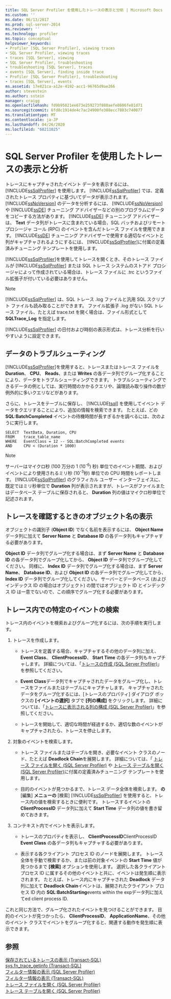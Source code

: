 ```yaml
---
title: SQL Server Profiler を使用したトレースの表示と分析 | Microsoft Docs
ms.custom: ''
ms.date: 06/13/2017
ms.prod: sql-server-2014
ms.reviewer: ''
ms.technology: profiler
ms.topic: conceptual
helpviewer_keywords:
- Profiler [SQL Server Profiler], viewing traces
- SQL Server Profiler, viewing traces
- traces [SQL Server], viewing
- SQL Server Profiler, troubleshooting
- troubleshooting [SQL Server], traces
- events [SQL Server], finding inside trace
- Profiler [SQL Server Profiler], troubleshooting
- traces [SQL Server], events
ms.assetid: 17e821ca-a12e-4192-acc1-96765d9ae266
author: stevestein
ms.author: sstein
manager: craigg
ms.openlocfilehash: fd9b95821ee673e259273f880aefe8606fe81d71
ms.sourcegitcommit: 6fd8c1914de4c7ac24900fe388ecc7883c740077
ms.translationtype: MT
ms.contentlocale: ja-JP
ms.lasthandoff: 04/26/2020
ms.locfileid: "68211025"
---
```

# <a name="view-and-analyze-traces-with-sql-server-profiler"></a>SQL Server Profiler を使用したトレースの表示と分析
  トレースにキャプチャされたイベント データを表示するには、 [!INCLUDE[ssSqlProfiler](../../includes/sssqlprofiler-md.md)] を使用します。 [!INCLUDE[ssSqlProfiler](../../includes/sssqlprofiler-md.md)] では、定義されたトレース プロパティに基づいてデータが表示されます。 [!INCLUDE[ssNoVersion](../../includes/ssnoversion-md.md)] のデータを分析するには、 [!INCLUDE[ssNoVersion](../../includes/ssnoversion-md.md)] や [!INCLUDE[ssDE](../../includes/ssde-md.md)] チューニング アドバイザーなどの別のプログラムにデータをコピーする方法があります。 [!INCLUDE[ssDE](../../includes/ssde-md.md)] チューニング アドバイザーは、 **Text** データ列がトレースに含まれている場合、SQL バッチおよびリモート プロシージャ コール (RPC) のイベントを含んだトレース ファイルを使用できます。 [!INCLUDE[ssDE](../../includes/ssde-md.md)] チューニング アドバイザーで使用する適切なイベントと列がキャプチャされるようにするには、 [!INCLUDE[ssSqlProfiler](../../includes/sssqlprofiler-md.md)]に付属の定義済みチューニング テンプレートを使用します。  
  
 [!INCLUDE[ssSqlProfiler](../../includes/sssqlprofiler-md.md)]を使用してトレースを開くとき、そのトレース ファイルが [!INCLUDE[ssSqlProfiler](../../includes/sssqlprofiler-md.md)] または SQL トレース システムのストアド プロシージャによって作成されている場合は、トレース ファイルに .trc というファイル拡張子が付いている必要はありません。  
  
> [!NOTE]  
>  [!INCLUDE[ssSqlProfiler](../../includes/sssqlprofiler-md.md)] は、SQL トレース .log ファイルと汎用 SQL スクリプト ファイルも読み取ることができます。 ファイル拡張子 .log がない SQL トレース ファイル、たとえば trace.txt を開く場合は、ファイル形式として **SQLTrace_Log** を指定します。  
  
 [!INCLUDE[ssSqlProfiler](../../includes/sssqlprofiler-md.md)] の日付および時刻の表示形式は、トレース分析を行いやすいように設定できます。  
  
## <a name="troubleshooting-data"></a>データのトラブルシューティング  
 [!INCLUDE[ssSqlProfiler](../../includes/sssqlprofiler-md.md)]を使用すると、トレースまたはトレース ファイルを **Duration**、 **CPU**、 **Reads**、または **Writes** の各データ列でグループ化することにより、データをトラブルシューティングできます。 トラブルシューティングできるデータの例としては、実行時間のかかるクエリや、論理読み取り操作の数が例外的に多いクエリなどがあります。  
  
 さらに、トレースをテーブルに保存し、 [!INCLUDE[tsql](../../includes/tsql-md.md)] を使用してイベント データをクエリすることにより、追加の情報を検索できます。 たとえば、どの **SQL:BatchCompleted** イベントの待機時間が長すぎるかを調べるには、次のように実行します。  
  
```  
SELECT  TextData, Duration, CPU  
FROM    trace_table_name  
WHERE   EventClass = 12 -- SQL:BatchCompleted events  
AND     CPU < (Duration * 1000)  
```  
  
> [!NOTE]  
>  サーバーはマイクロ秒 (100 万分の 1 (10<sup>-6</sup>) 秒) 単位でのイベント期間、およびイベントにより使用されるミリ秒 (10<sup>-3</sup>秒) 単位での CPU 時間をレポートします。 [!INCLUDE[ssSqlProfiler](../../includes/sssqlprofiler-md.md)] のグラフィカル ユーザー インターフェイスに、既定ではミリ秒単位で **Duration** 列が表示されますが、トレースがファイルまたはデータベース テーブルに保存されると、 **Duration** 列の値はマイクロ秒単位で記述されます。  
  
## <a name="displaying-object-names-when-viewing-traces"></a>トレースを確認するときのオブジェクト名の表示  
 オブジェクトの識別子 (**Object ID**) でなく名前を表示するには、 **Object Name** データ列に加えて **Server Name** と **Database ID** の各データ列もキャプチャする必要があります。  
  
 **Object ID** データ列でグループ化する場合は、まず **Server Name** と **Database ID** の各データ列でグループ化してから、 **Object ID** データ列でグループ化してください。 同様に、 **Index ID** データ列でグループ化する場合は、まず **Server Name**、 **Database ID**、および **Object ID** の各データ列でグループ化してから、 **Index ID** データ列でグループ化してください。 サーバーとデータベース (およびインデックス ID の場合はオブジェクト) の間ではオブジェクト ID とインデックス ID は一意でないので、この順序でグループ化する必要があります。  
  
## <a name="finding-specific-events-within-a-trace"></a>トレース内での特定のイベントの検索  
 トレース内のイベントを検索およびグループ化するには、次の手順を実行します。  
  
1.  トレースを作成します。  
  
    -   トレースを定義する場合、キャプチャするその他のデータ列に加え、 **Event Class**、 **ClientProcessID**、 **Start Time** の各データ列もキャプチャします。 詳細については、「[トレースの作成 &#40;SQL Server Profiler&#41;](create-a-trace-sql-server-profiler.md)」を参照してください。  
  
    -   **Event Class**データ列でキャプチャされたデータをグループ化し、トレースをファイルまたはテーブルにキャプチャします。 キャプチャされたデータをグループ化するには、[トレースのプロパティ] ダイアログ ボックスの **[イベントの選択]** タブで **[列の構成]** をクリックします。 詳細については、「[トレースに表示される列の構成 &#40;SQL Server Profiler&#41;](organize-columns-displayed-in-a-trace-sql-server-profiler.md)」を参照してください。  
  
    -   トレースを開始して、適切な時間が経過するか、適切な数のイベントがキャプチャされたら、トレースを停止します。  
  
2.  対象のイベントを検索します。  
  
    -   トレース ファイルまたはテーブルを開き、必要なイベント クラスのノード、たとえば **Deadlock Chain**を展開します。 詳細については、「 [トレース ファイルを開く &#40;SQL Server Profiler&#41;](open-a-trace-file-sql-server-profiler.md) や [トレース テーブルを開く &#40;SQL Server Profiler&#41;](open-a-trace-table-sql-server-profiler.md)に付属の定義済みチューニング テンプレートを使用します。  
  
    -   目的のイベントが見つかるまで、トレース データ全体を検索します。 **の** [編集] **メニューの** [検索] [!INCLUDE[ssSqlProfiler](../../includes/sssqlprofiler-md.md)] を使用すると、トレース内の値を検索するときに便利です。 トレースするイベントの **ClientProcessID** データ列に加えて **Start Time** データ列の値を書き留めておきます。  
  
3.  コンテキスト内でイベントを表示します。  
  
    -   トレースのプロパティを表示し、 **ClientProcessID**ClientProcessID **Event Class** の各データ列もキャプチャする必要があります。  
  
    -   表示する各クライアント プロセス ID のノードを展開します。 トレース全体を手動で検索するか、または前の対象イベントの **Start Time** 値が見つかるまで **[検索]** オプションを使用します。 選択した各クライアント プロセス ID に属するその他のイベントと共に、イベントは発生順に表示されます。 たとえば、トレース内にキャプチャされた **Deadlock** データ列に加えて **Deadlock Chain**イベントは、展開されたクライアント プロセス ID 内の **SQL:BatchStarting**events within the expデータ列に加えてed client process ID.  
  
 これと同じ方法で、グループ化されたイベントを見つけることができます。 目的のイベントが見つかったら、 **ClientProcessID**、 **ApplicationName**、その他のイベント クラスでイベントをグループ化すると、関連する動作を発生順に表示できます。  
  
## <a name="see-also"></a>参照  
 [保存されているトレースの表示 &#40;Transact-SQL&#41;](../../relational-databases/sql-trace/view-a-saved-trace-transact-sql.md)   
 [sys.fn_trace_getinfo &#40;Transact-SQL&#41;](/sql/relational-databases/system-functions/sys-fn-trace-getinfo-transact-sql)   
 [フィルター情報の表示 &#40;SQL Server Profiler&#41;](view-filter-information-sql-server-profiler.md)   
 [フィルター情報の表示 &#40;Transact-SQL&#41;](../../relational-databases/sql-trace/view-filter-information-transact-sql.md)   
 [トレース ファイルを開く &#40;SQL Server Profiler&#41;](open-a-trace-file-sql-server-profiler.md)   
 [トレース テーブルを開く &#40;SQL Server Profiler&#41;](open-a-trace-table-sql-server-profiler.md)  
  
  
